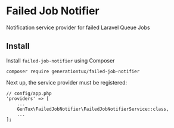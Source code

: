 # Failed Job Notifier
Notification service provider for failed Laravel Queue Jobs

## Install
Install `failed-job-notifier` using Composer
```
composer require generationtux/failed-job-notifier
```

Next up, the service provider must be registered:
```
// config/app.php
'providers' => [
    ...
    GenTux\FailedJobNotifier\FailedJobNotifierService::class,
	...
];
```